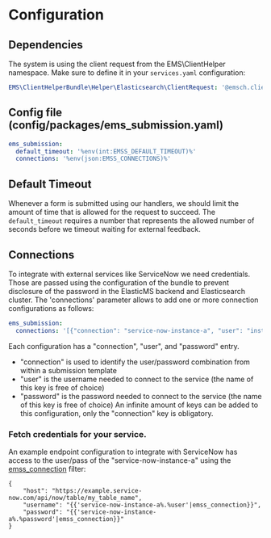# Configuration
## Dependencies
The system is using the client request from the EMS\ClientHelper namespace. Make sure to define it in your `services.yaml` configuration:
```yaml
EMS\ClientHelperBundle\Helper\Elasticsearch\ClientRequest: '@emsch.client_request.website'
```

## Config file (config/packages/ems_submission.yaml)
```yaml
ems_submission:
  default_timeout: '%env(int:EMSS_DEFAULT_TIMEOUT)%'
  connections: '%env(json:EMSS_CONNECTIONS)%'
```

## Default Timeout
Whenever a form is submitted using our handlers, we should limit the amount of time that is allowed for the request to succeed. The `default_timeout` requires a number that represents the allowed number of seconds before we timeout waiting for external feedback.

## Connections
To integrate with external services like ServiceNow we need credentials. Those are passed using the configuration of the bundle to prevent disclosure of the password in the ElasticMS backend and Elasticsearch cluster.
The 'connections' parameter allows to add one or more connection configurations as follows:
```yaml 
ems_submission:
  connections: '[{"connection": "service-now-instance-a", "user": "instance-a-username", "password": "instance-a-password"}, {"connection": "service-now-instance-b", "user": "instance-b-username", "password": "instance-b-password"}]'
```

Each configuration has a "connection", "user", and "password" entry.
* "connection" is used to identify the user/password combination from within a submission template
* "user" is the username needed to connect to the service (the name of this key is free of choice)
* "password" is the password needed to connect to the service (the name of this key is free of choice)
An infinite amount of keys can be added to this configuration, only the "connection" key is obligatory.

### Fetch credentials for your service.
An example endpoint configuration to integrate with ServiceNow has access to the user/pass of the "service-now-instance-a" using the [emss_connection](/twig.md) filter:
```twig
{
    "host": "https://example.service-now.com/api/now/table/my_table_name",
    "username": "{{'service-now-instance-a%.%user'|emss_connection}}",
    "password": "{{'service-now-instance-a%.%password'|emss_connection}}"
}
```
